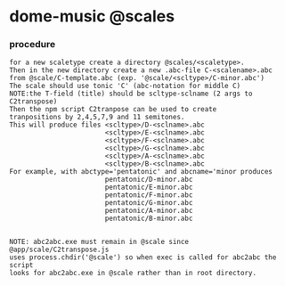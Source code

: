 # dome-music @scales

### procedure
    for a new scaletype create a directory @scales/<scaletype>.
    Then in the new directory create a new .abc-file C-<scalename>.abc
    from @scale/C-template.abc (exp. '@scale/<scltype>/C-minor.abc')
    The scale should use tonic 'C' (abc-notation for middle C)
    NOTE:the T-field (title) should be scltype-sclname (2 args to C2transpose)
    Then the npm script C2tranpose can be used to create
    tranpositions by 2,4,5,7,9 and 11 semitones.
    This will produce files <scltype>/D-<sclname>.abc
                            <scltype>/E-<sclname>.abc
                            <scltype>/F-<sclname>.abc
                            <scltype>/G-<sclname>.abc
                            <scltype>/A-<sclname>.abc
                            <scltype>/B-<sclname>.abc
    For example, with abctype='pentatonic' and abcname='minor produces
                            pentatonic/D-minor.abc
                            pentatonic/E-minor.abc
                            pentatonic/F-minor.abc
                            pentatonic/G-minor.abc
                            pentatonic/A-minor.abc
                            pentatonic/B-minor.abc


    NOTE: abc2abc.exe must remain in @scale since @app/scale/C2transpose.js
    uses process.chdir('@scale') so when exec is called for abc2abc the script
    looks for abc2abc.exe in @scale rather than in root directory.
